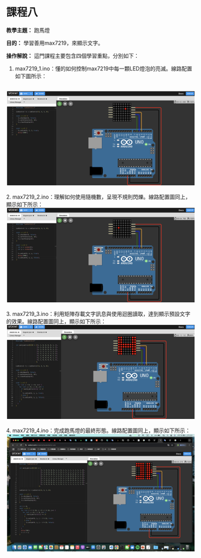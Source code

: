 # 課程八

**教學主題：** 跑馬燈
	
**目的：** 學習善用max7219，來顯示文字。

**操作解說：** 這門課程主要包含四個學習重點，分別如下：
1. max7219_1.ino：懂的如何控制max7219中每一顆LED燈泡的亮滅。線路配置如下圖所示：
<br>
<div align="center">
	<img src="./Wokwi截圖1.png" alt="Editor" width="500">
</div>
<br>
2. max7219_2.ino：理解如何使用隨機數，呈現不規則閃爍。線路配置圖同上，顯示如下所示：
<br>
<div align="center">
	<img src="./Wokwi截圖2.png" alt="Editor" width="500">
</div>
<br>
3. max7219_3.ino：利用矩陣存載文字訊息與使用迴圈讀取，達到顯示預設文字的效果。線路配置圖同上，顯示如下所示：
<br>
<div align="center">
	<img src="./Wokwi截圖3.png" alt="Editor" width="500">
</div>
<br>
4. max7219_4.ino：完成跑馬燈的最終形態。線路配置圖同上，顯示如下所示：
<br>
<div align="center">
	<img src="./Wokwi截圖4.png" alt="Editor" width="500">
</div>
<br>

